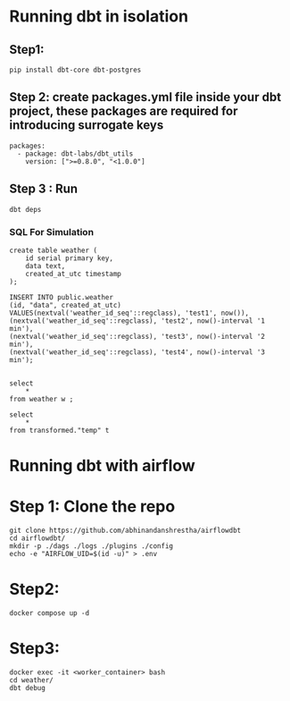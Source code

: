 # Running dbt in isolation
## Step1:
```
pip install dbt-core dbt-postgres
```

## Step 2: create packages.yml file inside your dbt project, these packages are required for introducing surrogate keys
```
packages:
  - package: dbt-labs/dbt_utils
    version: [">=0.8.0", "<1.0.0"]
```

## Step 3 : Run
```
dbt deps
```
### SQL For Simulation
```
create table weather (
	id serial primary key,
	data text,
	created_at_utc timestamp
);

INSERT INTO public.weather
(id, "data", created_at_utc)
VALUES(nextval('weather_id_seq'::regclass), 'test1', now()),
(nextval('weather_id_seq'::regclass), 'test2', now()-interval '1 min'),
(nextval('weather_id_seq'::regclass), 'test3', now()-interval '2 min'),
(nextval('weather_id_seq'::regclass), 'test4', now()-interval '3 min');


select 
	*
from weather w ;

select 
	*
from transformed."temp" t 
```


# Running dbt with airflow
# Step 1:  Clone the repo
```
git clone https://github.com/abhinandanshrestha/airflowdbt
cd airflowdbt/
mkdir -p ./dags ./logs ./plugins ./config
echo -e "AIRFLOW_UID=$(id -u)" > .env
```

# Step2:
```
docker compose up -d
```

# Step3:
```
docker exec -it <worker_container> bash
cd weather/
dbt debug
```



